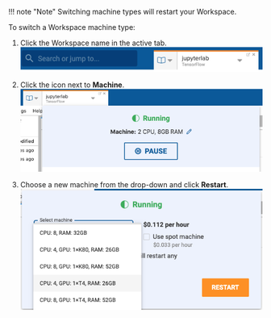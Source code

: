 !!! note "Note"
    Switching machine types will restart your Workspace.

To switch a Workspace machine type:

1. Click the Workspace name in the active tab.
![](../assets/img/machine-types-184117.png)

2. Click the <i class="fa fa-pencil"></i> icon next to **Machine**.
![](../assets/img/machine-types-184653.png)

3. Choose a new machine from the drop-down and click **Restart**.
![](../assets/img/machine-types-185924.png)
